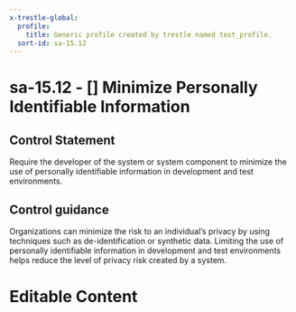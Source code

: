 ```yaml
---
x-trestle-global:
  profile:
    title: Generic profile created by trestle named test_profile.
  sort-id: sa-15.12
---
```


# sa-15.12 - \[\] Minimize Personally Identifiable Information

## Control Statement

Require the developer of the system or system component to minimize the use of personally identifiable information in development and test environments.

## Control guidance

Organizations can minimize the risk to an individual’s privacy by using techniques such as de-identification or synthetic data. Limiting the use of personally identifiable information in development and test environments helps reduce the level of privacy risk created by a system.

# Editable Content

<!-- Make additions and edits below -->
<!-- The above represents the contents of the control as received by the profile, prior to additions. -->
<!-- If the profile makes additions to the control, they will appear below. -->
<!-- The above markdown may not be edited but you may edit the content below, and/or introduce new additions to be made by the profile. -->
<!-- If there is a yaml header at the top, parameter values may be edited. Use --set-parameters to incorporate the changes during assembly. -->
<!-- The content here will then replace what is in the profile for this control, after running profile-assemble. -->
<!-- The current profile has no added parts for this control, but you may add new ones here. -->
<!-- Each addition must have a heading either of the form ## Control my_addition_name -->
<!-- or ## Part a. (where the a. refers to one of the control statement labels.) -->
<!-- "## Control" parts are new parts added after the statement part. -->
<!-- "## Part" parts are new parts added into the top-level statement part with that label. -->
<!-- Subparts may be added with nested hash levels of the form ### My Subpart Name -->
<!-- underneath the parent ## Control or ## Part being added -->
<!-- See https://ibm.github.io/compliance-trestle/tutorials/ssp_profile_catalog_authoring/ssp_profile_catalog_authoring for guidance. -->

